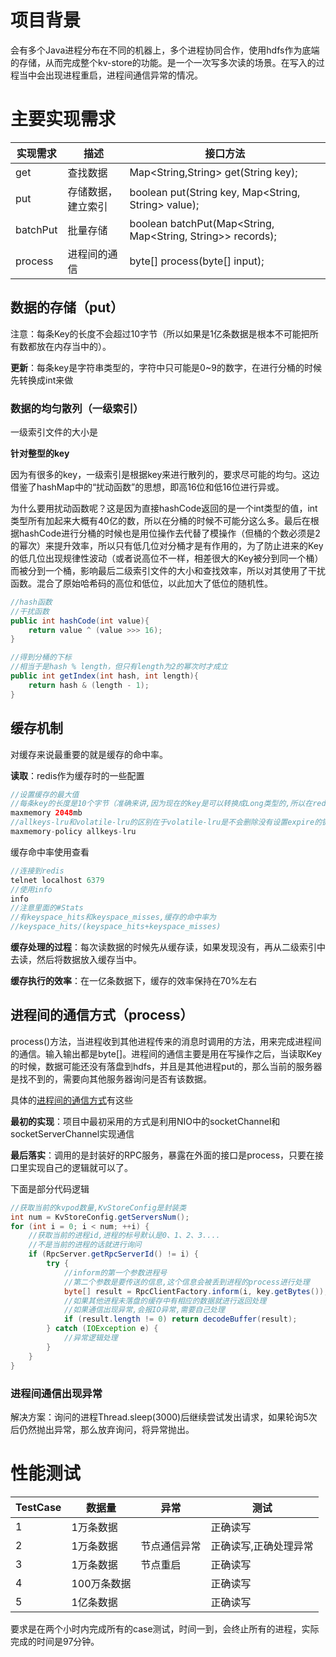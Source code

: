 # 项目背景

会有多个Java进程分布在不同的机器上，多个进程协同合作，使用hdfs作为底端的存储，从而完成整个kv-store的功能。是一个一次写多次读的场景。在写入的过程当中会出现进程重启，进程间通信异常的情况。

# 主要实现需求

| 实现需求 | 描述               | 接口方法                                                    |
| -------- | ------------------ | ----------------------------------------------------------- |
| get      | 查找数据           | Map<String,String> get(String key);                         |
| put      | 存储数据，建立索引 | boolean put(String key, Map<String, String> value);         |
| batchPut | 批量存储           | boolean batchPut(Map<String, Map<String, String>> records); |
| process  | 进程间的通信       | byte[] process(byte[] input);                               |

## 数据的存储（put）

注意：每条Key的长度不会超过10字节（所以如果是1亿条数据是根本不可能把所有数都放在内存当中的）。

**更新**：每条key是字符串类型的，字符中只可能是0~9的数字，在进行分桶的时候先转换成int来做

### 数据的均匀散列（一级索引）

一级索引文件的大小是

**针对整型的key**

因为有很多的key，一级索引是根据key来进行散列的，要求尽可能的均匀。这边借鉴了hashMap中的“扰动函数”的思想，即高16位和低16位进行异或。

为什么要用扰动函数呢？这是因为直接hashCode返回的是一个int类型的值，int类型所有加起来大概有40亿的数，所以在分桶的时候不可能分这么多。最后在根据hashCode进行分桶的时候也是用位操作去代替了模操作（但桶的个数必须是2的幂次）来提升效率，所以只有低几位对分桶才是有作用的，为了防止进来的Key的低几位出现规律性波动（或者说高位不一样，相差很大的Key被分到同一个桶）而被分到一个桶，影响最后二级索引文件的大小和查找效率，所以对其使用了干扰函数。混合了原始哈希码的高位和低位，以此加大了低位的随机性。

```java
//hash函数
//干扰函数
public int hashCode(int value){
    return value ^ (value >>> 16);
}
```

```java
//得到分桶的下标
//相当于是hash % length，但只有length为2的幂次时才成立
public int getIndex(int hash, int length){
    return hash & (length - 1);
}
```



## 缓存机制

对缓存来说最重要的就是缓存的命中率。

**读取**：redis作为缓存时的一些配置

```java
//设置缓存的最大值
//每条key的长度是10个字节（准确来讲,因为现在的key是可以转换成Long类型的,所以在redis中会转换成long类型），1MB大概能存102条数据,2GB大概能存22万条数据
maxmemory 2048mb
//allkeys-lru和volatile-lru的区别在于volatile-lru是不会删除没有设置expire的键的
maxmemory-policy allkeys-lru
```

缓存命中率使用查看

```java
//连接到redis
telnet localhost 6379
//使用info
info
//注意里面的#Stats
//有keyspace_hits和keyspace_misses,缓存的命中率为
//keyspace_hits/(keyspace_hits+keyspace_misses)
```

**缓存处理的过程**：每次读数据的时候先从缓存读，如果发现没有，再从二级索引中去读，然后将数据放入缓存当中。

**缓存执行的效率**：在一亿条数据下，缓存的效率保持在70%左右

## 进程间的通信方式（process）

process()方法，当进程收到其他进程传来的消息时调用的方法，用来完成进程间的通信。输入输出都是byte[]。进程间的通信主要是用在写操作之后，当读取Key的时候，数据可能还没有落盘到hdfs，并且是其他进程put的，那么当前的服务器是找不到的，需要向其他服务器询问是否有该数据。  

具体的[进程间的通信方式](https://github.com/jiangxd18/kvstore/blob/master/desc/communicate.md)有这些

**最初的实现**：项目中最初采用的方式是利用NIO中的socketChannel和socketServerChannel实现通信

**最后落实**：调用的是封装好的RPC服务，暴露在外面的接口是process，只要在接口里实现自己的逻辑就可以了。

下面是部分代码逻辑

```java
//获取当前的kvpod数量,KvStoreConfig是封装类
int num = KvStoreConfig.getServersNum();
for (int i = 0; i < num; ++i) {
    //获取当前的进程id,进程的标号默认是0、1、2、3....
    //不是当前的进程的话就进行询问
	if (RpcServer.getRpcServerId() != i) {
		try {
            //inform的第一个参数进程号
            //第二个参数是要传送的信息,这个信息会被丢到进程的process进行处理
			byte[] result = RpcClientFactory.inform(i, key.getBytes());
            //如果其他进程未落盘的缓存中有相应的数据就进行返回处理
            //如果通信出现异常,会报IO异常,需要自己处理
			if (result.length != 0) return decodeBuffer(result);
		} catch (IOException e) {
			//异常逻辑处理
		}
	}
}
```

### 进程间通信出现异常

解决方案：询问的进程Thread.sleep(3000)后继续尝试发出请求，如果轮询5次后仍然抛出异常，那么放弃询问，将异常抛出。

# 性能测试

| TestCase | 数据量      | 异常         | 测试                  |
| -------- | ----------- | ------------ | --------------------- |
| 1        | 1万条数据   |              | 正确读写              |
| 2        | 1万条数据   | 节点通信异常 | 正确读写,正确处理异常 |
| 3        | 1万条数据   | 节点重启     | 正确读写              |
| 4        | 100万条数据 |              | 正确读写              |
| 5        | 1亿条数据   |              | 正确读写              |

要求是在两个小时内完成所有的case测试，时间一到，会终止所有的进程，实际完成的时间是97分钟。
